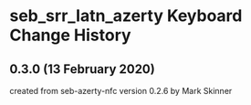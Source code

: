 seb_srr_latn_azerty Keyboard Change History
===========================================

0.3.0 (13 February 2020)
------------------------
created from seb-azerty-nfc version 0.2.6 by Mark Skinner